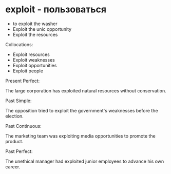 # exploit - пользоваться

- to exploit the washer
- Exploit the unic opportunity
- Exploit the resources

Collocations:

- Exploit resources
- Exploit weaknesses
- Exploit opportunities
- Exploit people

Present Perfect:

The large corporation has exploited natural resources without conservation.

Past Simple:

The opposition tried to exploit the government's weaknesses before the election.

Past Continuous:

The marketing team was exploiting media opportunities to promote the product.

Past Perfect:

The unethical manager had exploited junior employees to advance his own career.
